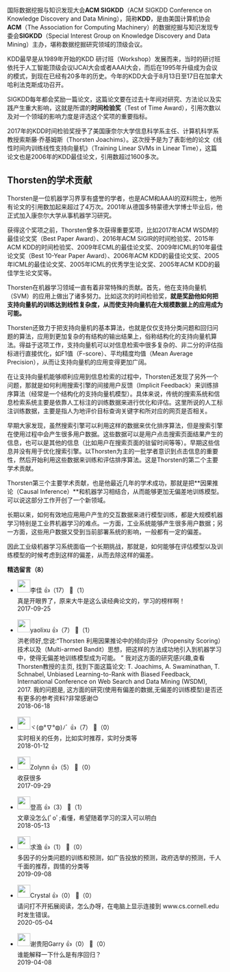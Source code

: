 国际数据挖掘与知识发现大会**ACM SIGKDD**（ACM SIGKDD Conference on Knowledge Discovery and Data Mining），简称**KDD**，是由美国计算机协会**ACM**（The Association for Computing Machinery）的数据挖掘与知识发现专委会**SIGKDD**（Special Interest Group on Knowledge Discovery and Data Mining）主办，堪称数据挖掘研究领域的顶级会议。

KDD最早是从1989年开始的KDD 研讨班（Workshop）发展而来，当时的研讨班依托于人工智能顶级会议IJCAI大会或者AAAI大会，而后在1995年升级成为会议的模式，到现在已经有20多年的历史。今年的KDD大会于8月13日至17日在加拿大哈利法克斯成功召开。

SIGKDD每年都会奖励一篇论文，这篇论文要在过去十年间对研究、方法论以及实践产生重大影响，这就是所谓的**时间检验奖**（Test of Time Award），引用次数以及对一个领域的影响力度是评选这个奖项的重要指标。

2017年的KDD时间检验奖授予了美国康奈尔大学信息科学系主任、计算机科学系教授索斯藤·乔基姆斯（Thorsten Joachims）。这次授予是为了表彰他的论文《线性时间内训练线性支持向量机》（Training Linear SVMs in Linear Time），这篇论文也是2006年的KDD最佳论文，引用数超过1600多次。

## Thorsten的学术贡献

Thorsten是一位机器学习界享有盛誉的学者，也是ACM和AAAI的双料院士，他所有论文的引用数加起来超过了4万次。2001年从德国多特蒙德大学博士毕业后，他正式加入康奈尔大学从事机器学习研究。

获得这个奖项之前，Thorsten曾多次获得重要奖项，比如2017年ACM WSDM的最佳论文奖（Best Paper Award）、2016年ACM SIGIR的时间检验奖、2015年ACM KDD的时间检验奖、2009年ECML的最佳论文奖、2009年ICML的10年最佳论文奖（Best 10-Year Paper Award）、2006年ACM KDD的最佳论文奖、2005年ICML的最佳论文奖、2005年ICML的优秀学生论文奖、2005年ACM KDD的最佳学生论文奖等。

Thorsten在机器学习领域一直有着非常特殊的贡献。首先，他在支持向量机（SVM）的应用上做出了诸多努力。比如这次的时间检验奖，**就是奖励他如何把支持向量机的训练达到线性复杂度，从而使支持向量机在大规模数据上的应用成为可能。**

Thorsten还致力于把支持向量机的基本算法，也就是仅仅支持分类问题和回归问题的算法，应用到更加复杂的有结构的输出结果上，俗称结构化的支持向量机算法。得益于这项工作，支持向量机可以对信息检索中很多复杂的、非二分的评估指标进行直接优化，如F1值（F-score）、平均精度均值（Mean Average Precision），从而让支持向量机的应用变得更加广阔。

在让支持向量机能够顺利应用到信息检索的过程中，Thorsten还发现了另外一个问题，那就是如何利用搜索引擎的间接用户反馈（Implicit Feedback）来训练排序算法（经常是一个结构化的支持向量机模型）。具体来说，传统的搜索系统和信息检索系统主要是依靠人工标注的训练数据来进行优化和评估。这里所说的人工标注训练数据，主要是指人为地评价目标查询关键字和所对应的网页是否相关。

早期大家发现，虽然搜索引擎可以利用这样的数据来优化排序算法，但是搜索引擎在使用过程中会产生很多用户数据。这些数据可以是用户点击搜索页面结果产生的信息，也可以是其他的信息（比如用户在搜索页面的驻留时间等等）。早期这些信息并没有用于优化搜索引擎。以Thorsten为主的一批学者意识到点击信息的重要性，然后开始利用这些数据来训练和评估排序算法。这是Thorsten的第二个主要学术贡献。

Thorsten第三个主要学术贡献，也是他最近几年的学术成功，那就是把**因果推论（Causal Inference）**和机器学习相结合，从而能够更加无偏差地训练模型。可以说这部分工作开创了一个新领域。

长期以来，如何有效地应用用户产生的交互数据来进行模型训练，都是大规模机器学习特别是工业界机器学习的难点。一方面，工业系统能够产生很多用户数据；另一方面，这些用户数据又受到当前部署系统的影响，一般都有一定的偏差。

因此工业级机器学习系统面临一个长期挑战，那就是，如何能够在评估模型以及训练模型的时候考虑到这样的偏差，从而去除这样的偏差。
<div><strong>精选留言（8）</strong></div><ul>
<li><img src="https://static001.geekbang.org/account/avatar/00/0f/46/f4/5e878cd4.jpg" width="30px"><span>李佳</span> 👍（17） 💬（1）<div>真是开眼界了，原来大牛是这么读经典论文的，学习的榜样啊！</div>2017-09-25</li><br/><li><img src="https://static001.geekbang.org/account/avatar/00/11/89/5b/cc06e436.jpg" width="30px"><span>yaolixu</span> 👍（7） 💬（1）<div>洪老师好,您说:“Thorsten 利用因果推论中的倾向评分（Propensity Scoring）技术以及（Multi-armed Bandit）思想，把这样的方法成功地引入到机器学习中，使得无偏差地训练模型成为可能。 ” 
我对这方面的研究感兴趣,查看Thorsten教授的主页, 找到下面这篇论文: T. Joachims, A. Swaminathan, T. Schnabel, Unbiased Learning-to-Rank with Biased Feedback, International Conference on Web Search and Data Mining (WSDM), 2017. 
我的问题是, 这方面的研究(使用有偏差的数据,无偏差的训练模型)是否还有更多的参考资料?非常感谢😊</div>2018-06-18</li><br/><li><img src="http://thirdwx.qlogo.cn/mmopen/vi_32/Q0j4TwGTfTJOBwR7MCVqwZbPA5RQ2mjUjd571jUXUcBCE7lY5vSMibWn8D5S4PzDZMaAhRPdnRBqYbVOBTJibhJg/132" width="30px"><span>ヾ(◍°∇°◍)ﾉﾞ</span> 👍（7） 💬（0）<div>实时相关的任务，比如实时推荐，实时分类等</div>2018-01-12</li><br/><li><img src="https://static001.geekbang.org/account/avatar/00/0f/46/d4/679062c0.jpg" width="30px"><span>Zolynn</span> 👍（5） 💬（0）<div>收获很多</div>2017-09-29</li><br/><li><img src="https://static001.geekbang.org/account/avatar/00/10/4e/38/3faa8377.jpg" width="30px"><span>登高</span> 👍（3） 💬（1）<div>文章没怎么(ﾟoﾟ;看懂，希望随着学习的深入可以明白</div>2018-05-13</li><br/><li><img src="https://static001.geekbang.org/account/avatar/00/10/d7/37/d8c8acdf.jpg" width="30px"><span>求渔</span> 👍（1） 💬（0）<div>多因子的分类问题的训练和预测，如广告投放的预测，政府选举的预测，千人千面的推荐，舆情的分类等</div>2019-09-08</li><br/><li><img src="https://static001.geekbang.org/account/avatar/00/0f/d6/6c/c3e62b69.jpg" width="30px"><span>Crystal</span> 👍（0） 💬（0）<div>请问打不开拓展阅读，怎么办呀，在电脑上显示连接到 www.cs.cornell.edu 时发生错误。</div>2020-05-04</li><br/><li><img src="https://static001.geekbang.org/account/avatar/00/16/b7/28/e8e2efec.jpg" width="30px"><span>谢贵阳Garry</span> 👍（0） 💬（0）<div>谁能解释一下什么是有序回归？</div>2019-04-08</li><br/>
</ul>